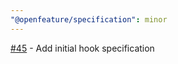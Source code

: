 ```yaml
---
"@openfeature/specification": minor
---
```


[#45](https://github.com/open-feature/spec/pull/45) - Add initial hook specification
